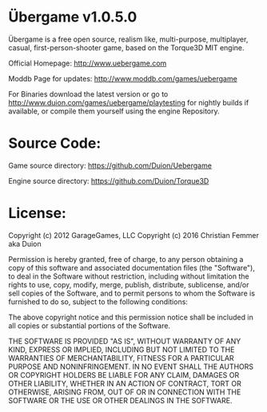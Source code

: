 Übergame v1.0.5.0
===============

Übergame is a free open source, realism like, multi-purpose,
multiplayer, casual, first-person-shooter game, based on the Torque3D MIT engine.

Official Homepage:
http://www.uebergame.com

Moddb Page for updates:
http://www.moddb.com/games/uebergame

For Binaries download the latest version or go to
http://www.duion.com/games/uebergame/playtesting
for nightly builds if available, or compile them yourself using the engine Repository.


Source Code:
===============

Game source directory: https://github.com/Duion/Uebergame

Engine source directory: https://github.com/Duion/Torque3D


License:
===============
Copyright (c) 2012 GarageGames, LLC
Copyright (c) 2016 Christian Femmer aka Duion

Permission is hereby granted, free of charge, to any person obtaining a copy
of this software and associated documentation files (the "Software"), to
deal in the Software without restriction, including without limitation the
rights to use, copy, modify, merge, publish, distribute, sublicense, and/or
sell copies of the Software, and to permit persons to whom the Software is
furnished to do so, subject to the following conditions:

The above copyright notice and this permission notice shall be included in
all copies or substantial portions of the Software.

THE SOFTWARE IS PROVIDED "AS IS", WITHOUT WARRANTY OF ANY KIND, EXPRESS OR
IMPLIED, INCLUDING BUT NOT LIMITED TO THE WARRANTIES OF MERCHANTABILITY,
FITNESS FOR A PARTICULAR PURPOSE AND NONINFRINGEMENT. IN NO EVENT SHALL THE
AUTHORS OR COPYRIGHT HOLDERS BE LIABLE FOR ANY CLAIM, DAMAGES OR OTHER
LIABILITY, WHETHER IN AN ACTION OF CONTRACT, TORT OR OTHERWISE, ARISING
FROM, OUT OF OR IN CONNECTION WITH THE SOFTWARE OR THE USE OR OTHER DEALINGS
IN THE SOFTWARE.